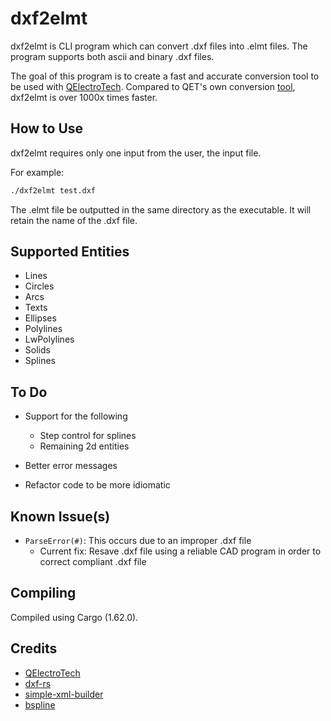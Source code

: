 # dxf2elmt
dxf2elmt is CLI program which can convert .dxf files into .elmt files. The program supports both ascii and binary .dxf files.

The goal of this program is to create a fast and accurate conversion tool to be used with [QElectroTech](https://qelectrotech.org/). Compared to QET's own conversion [tool](https://github.com/rdsivd/DXFtoQET-2020), dxf2elmt is over 1000x times faster.

## How to Use
dxf2elmt requires only one input from the user, the input file.

For example:

```bash
./dxf2elmt test.dxf
```

The .elmt file be outputted in the same directory as the executable. It will retain the name of the .dxf file.

## Supported Entities

* Lines
* Circles
* Arcs
* Texts
* Ellipses
* Polylines
* LwPolylines
* Solids
* Splines

## To Do

* Support for the following
    * Step control for splines
    * Remaining 2d entities

* Better error messages

* Refactor code to be more idiomatic

## Known Issue(s)

* `ParseError(#)`: This occurs due to an improper .dxf file
    * Current fix: Resave .dxf file using a reliable CAD program in order to correct compliant .dxf file

## Compiling

Compiled using Cargo (1.62.0).

## Credits

* [QElectroTech](https://qelectrotech.org/)
* [dxf-rs](https://github.com/IxMilia/dxf-rs)
* [simple-xml-builder](https://github.com/Accelbread/simple-xml-builder)
* [bspline](https://github.com/Twinklebear/bspline)
